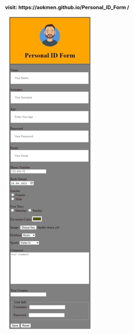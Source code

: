 <h3>visit: https://aokmen.github.io/Personal_ID_Form
/</h3>
<img alt="alt_text" src="./images/img.jpeg"/>
